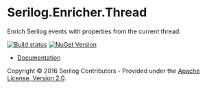 # Serilog.Enricher.Thread

Enrich Serilog events with properties from the current thread.
 
[![Build status](https://ci.appveyor.com/api/projects/status/2vgxdy3swg6eaj3f?svg=true)](https://ci.appveyor.com/project/serilog/serilog-enrichers-thread) [![NuGet Version](http://img.shields.io/nuget/v/Serilog.Enrichers.Thread.svg?style=flat)](https://www.nuget.org/packages/Serilog.Enricher.Thread/)

* [Documentation](https://github.com/serilog/serilog/wiki)

Copyright &copy; 2016 Serilog Contributors - Provided under the [Apache License, Version 2.0](http://apache.org/licenses/LICENSE-2.0.html).
